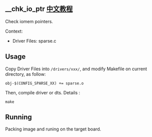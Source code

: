\_\_chk_io_ptr [中文教程](https://biscuitos.github.io/blog/SPARSE___chk_io_ptr/)
----------------------------------

Check iomem pointers.

Context:

* Driver Files: sparse.c

## Usage

Copy Driver Files into `/drivers/xxx/`, and modify Makefile on current 
directory, as follow:

```
obj-$(CONFIG_SPARSE_XX) += sparse.o
```

Then, compile driver or dts. Details :

```
make
```

## Running

Packing image and runing on the target board.
